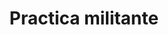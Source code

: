 ---
title: Practica militante
categoria: true
subcategorias:
  - Antirrepresión
  - Cibercomunismo
  - Filosofía marxista
  - A revolución rusa
---